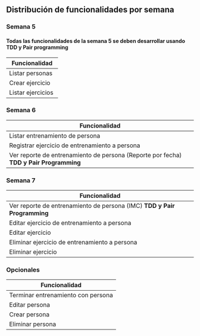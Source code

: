 ## Distribución de funcionalidades por semana

### Semana 5

#### Todas las funcionalidades de la semana 5 se deben desarrollar usando TDD y Pair programming

| Funcionalidad           | 
|-------------------------| 
| Listar personas         |
| Crear ejercicio         |
| Listar ejercicios       |

### Semana 6

| Funcionalidad           | 
|-------------------------| 
| Listar entrenamiento de persona |
| Registrar ejercicio de entrenamiento a persona |
| Ver reporte de entrenamiento de persona (Reporte por fecha)  **TDD y Pair Programming**|

### Semana 7

| Funcionalidad           | 
|-------------------------| 
| Ver reporte de entrenamiento de persona (IMC) **TDD y Pair Programming** |
| Editar ejercicio de entrenamiento a persona |
| Editar ejercicio |
| Eliminar ejercicio de entrenamiento a persona |
| Eliminar ejercicio |

### Opcionales

| Funcionalidad           | 
|-------------------------| 
| Terminar entrenamiento con persona |
| Editar persona |
| Crear persona |
| Eliminar persona |
